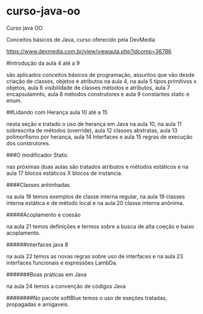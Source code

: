 # curso-java-oo
Curso java OO 

Conceitos básicos de Java, curso oferecido pela DevMedia

https://www.devmedia.com.br/view/viewaula.php?idcomp=36786

#Introdução da aula 4 até a 9 

são aplicados conceitos básicos de programação, assuntos que vão desde criação de classes, objetos e atributos na aula 4, na aula 5 tipos primitivos x objetos, aula 6  visibilidade de classes métodos e atributos, aula 7 encapsulamnto, aula 8 métodos construtores e aula 9 constantes static e enum.  

##Lidando com Herança aula 10 até a 15

nesta seção e tratado o uso de herança em Java na aula 10, na aula 11 sobrescrita de métodos (override), aula 12 classes abstratas, aula 13 polimorfismo por herança, aula 14 Interfaces e aula 15 regras de execução dos construtores.

###O modificador Static

nas próximas duas aulas são tratados atributos e métodos estáticos e na aula 17 blocos estáticos X blocos de instancia.

####Classes anhinhadas

na aula 18 temos exemplos de classe interna regular, na aula 19 classes interna estática e de método local e na aula 20 classe interna anônima.

#####Acoplamento e coesão 

na aula 21 temos definições e termos sobre a busca de alta coeção e baixo acoplamento.

######Interfaces java 8

na aula 22 temos as novas regras sobre uso de interfaces e na aula 23 interfaces funcionais e expressões LambDa.

#######Boas práticas em Java

na aula 24  temos a convenção de códigos Java 

########No pacote softBlue temos o uso de exeções tratadas, propagadas e amigaveis. 
